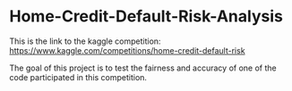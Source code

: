 # Home-Credit-Default-Risk-Analysis


This is the link to the kaggle competition: https://www.kaggle.com/competitions/home-credit-default-risk 

The goal of this project is to test the fairness and accuracy of one of the code participated in this competition.

